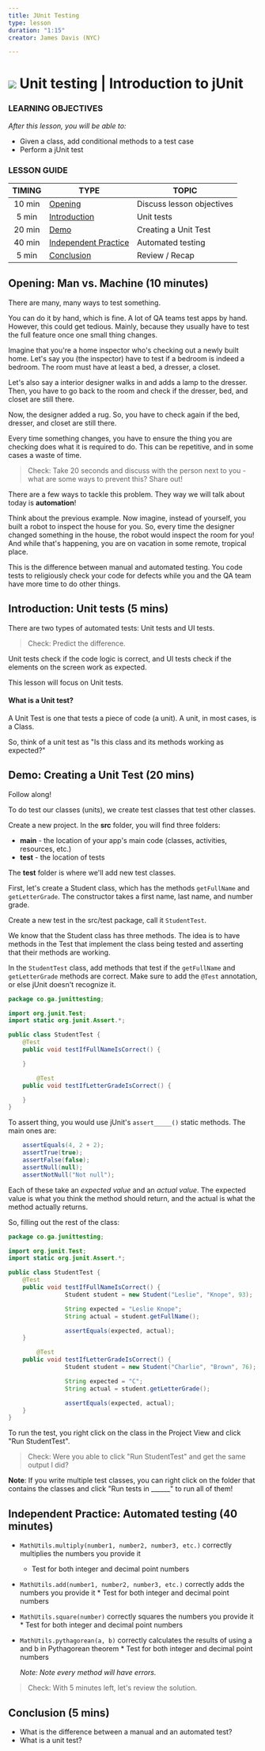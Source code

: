 ```yaml
---
title: JUnit Testing
type: lesson
duration: "1:15"
creator: James Davis (NYC)

---
```


# ![](https://ga-dash.s3.amazonaws.com/production/assets/logo-9f88ae6c9c3871690e33280fcf557f33.png) Unit testing | Introduction to jUnit

### LEARNING OBJECTIVES
*After this lesson, you will be able to:*
* Given a class, add conditional methods to a test case
* Perform a jUnit test

### LESSON GUIDE

| TIMING  | TYPE  | TOPIC  |
|:-:|---|---|
| 10 min  | [Opening](#opening-man-vs-machine-10-minutes)  | Discuss lesson objectives |
| 5 min  | [Introduction](#introduction-unit-tests-5-mins)  | Unit tests |
| 20 min  | [Demo](#demo-creating-a-unit-test-20-mins)  | Creating a Unit Test |
| 40 min  | [Independent Practice](#independent-practice-automated-testing-40-minutes)  | Automated testing |
| 5 min  | [Conclusion](#conclusion-5-mins)  | Review / Recap |

## Opening: Man vs. Machine (10 minutes)

There are many, many ways to test something.

You can do it by hand, which is fine. A lot of QA teams test apps by hand. However, this could get tedious. Mainly, because they usually have to test the full feature once one small thing changes.

Imagine that you're a home inspector who's checking out a newly built home. Let's say you (the inspector) have to test if a bedroom is indeed a bedroom. The room must have at least a bed, a dresser, a closet.

Let's also say a interior designer walks in and adds a lamp to the dresser. Then, you have to go back to the room and check if the dresser, bed, and closet are still there.

Now, the designer added a rug. So, you have to check again if the bed, dresser, and closet are still there.

Every time something changes, you have to ensure the thing you are checking does what it is required to do. This can be repetitive, and in some cases a waste of time.

> Check: Take 20 seconds and discuss with the person next to you - what are some ways to prevent this? Share out!

There are a few ways to tackle this problem. They way we will talk about today is **automation**!

Think about the previous example. Now imagine, instead of yourself, you built a robot to inspect the house for you. So, every time the designer changed something in the house, the robot would inspect the room for you! And while that's happening, you are on vacation in some remote, tropical place.

This is the difference between manual and automated testing. You code tests to religiously check your code for defects while you and the QA team have more time to do other things.

## Introduction: Unit tests (5 mins)

There are two types of automated tests: Unit tests and UI tests.

> Check: Predict the difference.

Unit tests check if the code logic is correct, and UI tests check if the elements on the screen work as expected.

This lesson will focus on Unit tests.

#### What is a Unit test?

A Unit Test is one that tests a piece of code (a unit). A unit, in most cases, is a Class.

So, think of a unit test as "Is this class and its methods working as expected?"

## Demo: Creating a Unit Test (20 mins)

Follow along!

To do test our classes (units), we create test classes that test other classes.

Create a new project. In the **src** folder, you will find three folders:

* **main** - the location of your app's main code (classes, activities, resources, etc.)
* **test** - the location of tests

The **test** folder is where we'll add new test classes.

First, let's create a Student class, which has the methods `getFullName` and `getLetterGrade`. The constructor takes a first name, last name, and number grade.

Create a new test in the src/test package, call it `StudentTest`.

We know that the Student class has three methods. The idea is to have methods in the Test that implement the class being tested and asserting that their methods are working.

In the `StudentTest` class, add methods that test if the `getFullName` and `getLetterGrade` methods are correct. Make sure to add the `@Test` annotation, or else jUnit doesn't recognize it.

```java
package co.ga.junittesting;

import org.junit.Test;
import static org.junit.Assert.*;

public class StudentTest {
    @Test
    public void testIfFullNameIsCorrect() {

    }

		@Test
    public void testIfLetterGradeIsCorrect() {

    }
}
```

To assert thing, you would use jUnit's `assert_____()` static methods. The main ones are:

```java
	assertEquals(4, 2 + 2);
	assertTrue(true);
    assertFalse(false);
    assertNull(null);
    assertNotNull("Not null");
```

Each of these take an *expected value* and an *actual value*. The expected value is what you think the method should return, and the actual is what the method actually returns.

So, filling out the rest of the class:

```java
package co.ga.junittesting;

import org.junit.Test;
import static org.junit.Assert.*;

public class StudentTest {
    @Test
    public void testIfFullNameIsCorrect() {
				Student student = new Student("Leslie", "Knope", 93);

				String expected = "Leslie Knope";
				String actual = student.getFullName();

				assertEquals(expected, actual);
    }

		@Test
    public void testIfLetterGradeIsCorrect() {
				Student student = new Student("Charlie", "Brown", 76);

				String expected = "C";
				String actual = student.getLetterGrade();

				assertEquals(expected, actual);
    }
}
```

To run the test, you right click on the class in the Project View and click "Run StudentTest".

> Check: Were you able to click "Run StudentTest" and get the same output I did?

**Note**: If you write multiple test classes, you can right click on the folder that contains the classes and click "Run tests in ______" to run all of them!

## Independent Practice: Automated testing (40 minutes)

* `MathUtils.multiply(number1, number2, number3, etc.)` correctly multiplies the numbers you provide it
	* Test for both integer and decimal point numbers

* `MathUtils.add(number1, number2, number3, etc.)` correctly adds the numbers you provide it
		* Test for both integer and decimal point numbers

* `MathUtils.square(number)` correctly squares the numbers you provide it
		* Test for both integer and decimal point numbers

* `MathUtils.pythagorean(a, b)` correctly calculates the results of using a and b in Pythagorean theorem
		* Test for both integer and decimal point numbers

    _Note: Note every method will have errors._

> Check: With 5 minutes left, let's review the solution. 

## Conclusion (5 mins)

* What is the difference between a manual and an automated test?
* What is a unit test?
